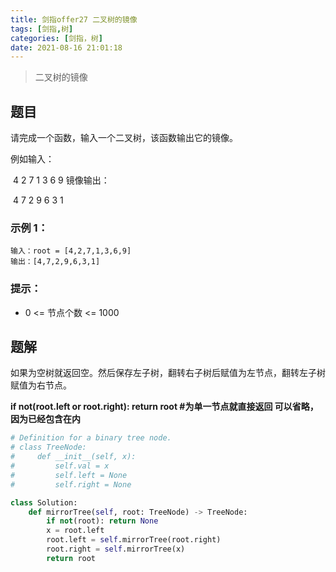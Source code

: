 ```yaml
---
title: 剑指offer27 二叉树的镜像
tags: [剑指,树]
categories: [剑指，树]
date: 2021-08-16 21:01:18
---
```


>二叉树的镜像

## 题目

请完成一个函数，输入一个二叉树，该函数输出它的镜像。

例如输入：

​     4
  2     7
1   3  6   9
镜像输出：

​     4
  7     2
9   6 3   1

### 示例 1：

```
输入：root = [4,2,7,1,3,6,9]
输出：[4,7,2,9,6,3,1]
```

### 提示：

- 0 <= 节点个数 <= 1000

## 题解

如果为空树就返回空。然后保存左子树，翻转右子树后赋值为左节点，翻转左子树赋值为右节点。

**if not(root.left or root.right): return root #为单一节点就直接返回 可以省略，因为已经包含在内**

```python
# Definition for a binary tree node.
# class TreeNode:
#     def __init__(self, x):
#         self.val = x
#         self.left = None
#         self.right = None

class Solution:
    def mirrorTree(self, root: TreeNode) -> TreeNode:
        if not(root): return None
        x = root.left
        root.left = self.mirrorTree(root.right)
        root.right = self.mirrorTree(x)
        return root
```

